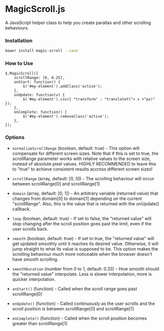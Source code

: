 # MagicScroll.js

A JavaScript helper class to help you create parallax and other scrolling behaviours.

### Installation

```sh
bower install magic-scroll --save
```

### How to Use

```
$.MagicScroll({
    scrollRange: [0, 0.25],
    onStart: function() {
        $('#my-element').addClass('active');
    },
    onUpdate: function(v) {
        $('#my-element').css({ "transform" : "translateY("+ v +"px)" });
    },
    onComplete: function() {
        $('#my-element').removeClass('active');
    },
});
```

### Options

  - `normalizeScrollRange` (boolean, default: true) - This option will compensate for different screen sizes.
        Note that if this is set to true, the scrollRange parameter works
        with relative values to the screen size, instead of absolute pixel values.
        HIGHLY RECOMMENDED to leave this to "true" to achieve consistent results
        accross different screen sizes!
        
  - `scrollRange` (array, default: [0, 0]) - The scrolling behaviour will occur between scrollRange[0] and scrollRange[1]
  - `domain` (array, default: [0, 1]) - An arbitrary variable (returned value) that changes from domain[0] to domain[1] depending on
        the current "scrollRange". Also, this is the value that is returned with the onUpdate() callback.
  - `loop` (boolean, default: true) - If set to false, the "returned value" will stop changing after
        the scroll position goes past the limit, even if the user scrolls back.
  - `smooth` (boolean, default: true) - If set to true, the "returned value" will get updated smoothly until
        it reaches its desired value. Otherwise, it will jump straight to
        what its value is supposed to be. This option makes the scrolling
        behaviour much more noticeable when the browser doesn't have smooth scrolling.
  - `smoothDuration` (number from 0 to 1, default: 0.33) - How smooth should the "returned value" interpolate. Less is slower interpolation, more is quicker interpolation.
  - `onStart()` (function) - Called when the scroll range goes past scrollRange[0]
  - `onUpdate()` (function) - Called continuously as the user scrolls
        and the scroll position is between scrollRange[0] and scrollRange[1]
  - `onComplete()` (function) - Called when the scroll position becomes greater than scrollRange[1]
